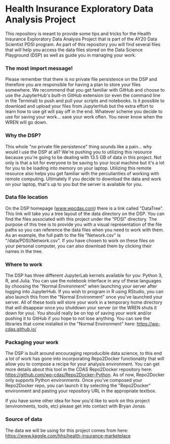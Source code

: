# Health Insurance Exploratory Data Analysis Project

This repository is meant to provide some tips and tricks for the Health Insurance Exploratory Data Analysis Project that is part of the AY20 Data Scientist PDSI program.  As part of this repository you will find several files that will help you access the data files stored on the Data Science Playground (DSP) as well as guide you in managing your work.

### The most import message! 
Please remember that there is no private file persistence on the DSP and therefore you are responsible for having a plan to store your files somewhere.  We recommend that you get familiar with GitHub and choose to use the JupyterHub's built-in GitHub extension (or even the command line in the Terminal) to push and pull your scripts and notebooks.  Is it possible to download and upload your files from JupyterHub but the extra effort to learn how to use git will pay off in the end.  Whatever scheme you decide to use for saving your work... save your work often.  You never know when the WREN will go down.

### Why the DSP?
This whole "no private file persistence" thing sounds like a pain... why would I use the DSP at all?  We're pushing you to utilizing this resource because you're going to be dealing with 13.5 GB of data in this project.  Not only is that a lot for everyone to be saving to your local machine but it's a lot for you to be loading into memory on your laptop.  Utilizing this remote resource also helps you get familiar with the perculiarities of working with remote computing.  Ultimately if you decide to download the data and work on your laptop, that's up to you but the server is available for you.

### Data file location
On the DSP homepage (www.wpcdas.com) there is a link called "DataTree".  This link will take you a tree layout of the data directory on the DSP.  You can find the files associated with this project under the "PDSI" directory.  The purpose of this tree is to provide you with a visual representation of the file paths so you can reference the data files when you need to work with them. As an example, the full path to the file "Network.csv" is "/data/PDSI/Network.csv".  If you have chosen to work on these files on your personal computer, you can also download them by clicking their names in the tree.

### Where to work
The DSP has three different JupyterLab kernels available for you: Python 3, R, and Julia.  You can use the notebook interface in any of these languages by choosing the "Normal Environment" when launching your server after logging into JupyterHub.  If you wish to program in R using RStudio, you can also launch this from the "Normal Environment" once you've launched your server.  All of these tools will store your work in a temporary home directory that will disappear once you shutdown your server (or the WREN shuts it down for you).  You should really be on top of saving your work and/or pushing it to GitHub if you hope to not lose anything.  You can see the libraries that come installed in the "Normal Environment" here: https://wp-cdas.github.io/

### Packaging your work
The DSP is built around encouraging reproducible data science, to this end a lot of work has gone into incorporating Repo2Docker functionality that will allow you to compose a recipe for your analysis environment.  You can get more details about this tool in the CDAS Repo2Docker repository here: https://github.com/wp-cdas/Repo2Docker-Python. As of now, Repo2Docker only supports Python environments.  Once you've composed your Repo2Docker repo, you can launch it by selecting the "Repo2Docker" environment and pasting your repository URL in the appropriate textbox.

If you have some other idea for how you'd like to work on this project (environments, tools, etc) please get into contact with Bryan Jonas.

### Source of data
The data we will be using for this project comes from here: https://www.kaggle.com/hhs/health-insurance-marketplace
